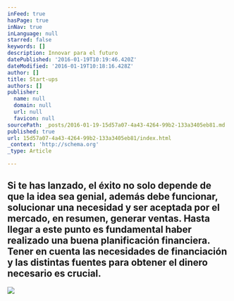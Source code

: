 ```yaml
---
inFeed: true
hasPage: true
inNav: true
inLanguage: null
starred: false
keywords: []
description: Innovar para el futuro
datePublished: '2016-01-19T10:19:46.420Z'
dateModified: '2016-01-19T10:18:16.428Z'
author: []
title: Start-ups
authors: []
publisher:
  name: null
  domain: null
  url: null
  favicon: null
sourcePath: _posts/2016-01-19-15d57a07-4a43-4264-99b2-133a3405eb81.md
published: true
url: 15d57a07-4a43-4264-99b2-133a3405eb81/index.html
_context: 'http://schema.org'
_type: Article

---
```

## Si te has lanzado, el éxito no solo depende de que la idea sea genial, además debe funcionar, solucionar una necesidad y ser aceptada por el mercado, en resumen, generar ventas. Hasta llegar a este punto es fundamental haber realizado una buena planificación financiera. Tener en cuenta las necesidades de financiación y las distintas fuentes para obtener el dinero necesario es crucial.
![](https://s3-us-west-2.amazonaws.com/the-grid-img/p/692bb5d9488884eb1fcb7cb9df624bdb2fb895cc.png)
